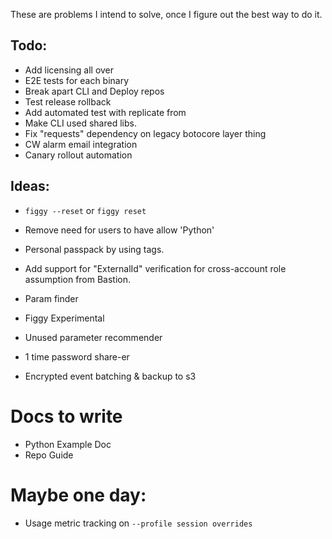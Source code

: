 These are problems I intend to solve, once I figure out the best way to do it.

## Todo:
- Add licensing all over
- E2E tests for each binary
- Break apart CLI and Deploy repos
- Test release rollback
- Add automated test with replicate from
- Make CLI used shared libs.
- Fix "requests" dependency on legacy botocore layer thing
- CW alarm email integration
- Canary rollout automation

## Ideas:
- `figgy --reset` or `figgy reset`

- Remove need for users to have allow 'Python'
- Personal passpack by using tags.

- Add support for "ExternalId" verification for cross-account role assumption from Bastion.
- Param finder
- Figgy Experimental
- Unused parameter recommender
- 1 time password share-er
- Encrypted event batching & backup to s3

# Docs to write

- Python Example Doc
- Repo Guide

# Maybe one day:
- Usage metric tracking on `--profile session overrides`